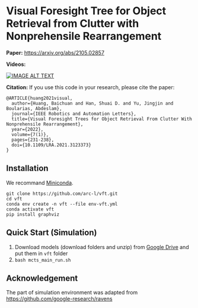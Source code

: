 # Visual Foresight Tree for Object Retrieval from Clutter with Nonprehensile Rearrangement

**Paper:** https://arxiv.org/abs/2105.02857

**Videos:**

[![IMAGE ALT TEXT](http://img.youtube.com/vi/7cL-hmgvyec/sddefault.jpg)](https://www.youtube.com/watch?v=7cL-hmgvyec "VFT")

**Citation:**
If you use this code in your research, please cite the paper:

```
@ARTICLE{huang2021visual,
  author={Huang, Baichuan and Han, Shuai D. and Yu, Jingjin and Boularias, Abdeslam},
  journal={IEEE Robotics and Automation Letters}, 
  title={Visual Foresight Trees for Object Retrieval From Clutter With Nonprehensile Rearrangement}, 
  year={2022},
  volume={7(1)},
  pages={231-238},
  doi={10.1109/LRA.2021.3123373}
}
```

## Installation
We recommand [Miniconda](https://docs.conda.io/en/latest/miniconda.html).
```shell
git clone https://github.com/arc-l/vft.git
cd vft
conda env create -n vft --file env-vft.yml
conda activate vft
pip install graphviz
```

## Quick Start (Simulation)
1. Download models (download folders and unzip) from [Google Drive](https://drive.google.com/drive/folders/1mqP3qgUoYHCaHfsW8jkA4kFWKuAnMoQ_?usp=sharing) and put them in `vft` folder
2. `bash mcts_main_run.sh`

## Acknowledgement
The part of simulation environment was adapted from https://github.com/google-research/ravens
